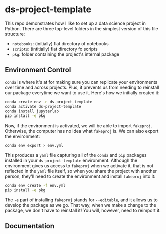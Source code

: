 # ds-project-template

This repo demonstrates how I like to set up a data science project in Python. There are three top-level folders in the simplest version of this file structure:
- `notebooks`: (initially) flat directory of notebooks
- `scripts`: (intitially) flat directory fo scripts
- `pkg`: folder containing the project's internal package

## Environment Control
`conda` is where it's at for making sure you can replicate your environments over time and across projects. Plus, it prevents us from needing to reinstall our package everytime we want to use it. Here's how we initially created it:

```bash
conda create env -n ds-project-template
conda activate ds-project-template
conda install jupyterlab
pip install -e pkg
```

Now, if the environment is activated, we will be able to import `fakeproj`. Otherwise, the computer has no idea what `fakeproj` is. We can also export the environment:

```bash
conda env export > env.yml
```

This produces a `yaml` file capturing all of the `conda` and `pip` packages installed in your `ds-project-template` environment. Although the environment gives us access to `fakeproj` when we activate it, that is not reflected in the `yaml` file itself, so when you share the project with another person, they'll need to create the environment and install `fakeproj` into it:

```bash
conda env create -f env.yml
pip install -e pkg
```

The `-e` part of installing `fakeproj` stands for `--editable`, and it allows us to develop the package as we go. That way, when we make a change to the package, we don't have to reinstall it! You will, however, need to reimport it. 


## Documentation
